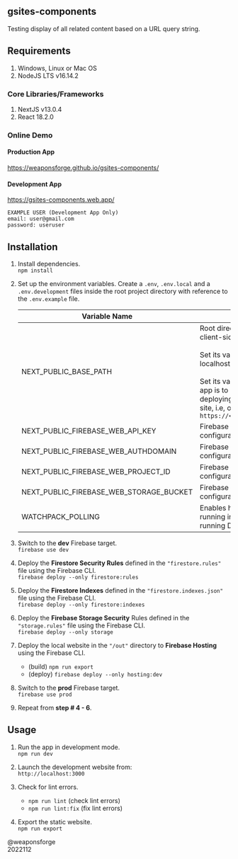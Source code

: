 ## gsites-components

Testing display of all related content based on a URL query string.

## Requirements

1. Windows, Linux or Mac OS
2. NodeJS LTS v16.14.2

### Core Libraries/Frameworks

1. NextJS v13.0.4
2. React 18.2.0

### Online Demo

#### Production App
https://weaponsforge.github.io/gsites-components/

#### Development App
https://gsites-components.web.app/

```
EXAMPLE USER (Development App Only)
email: user@gmail.com
password: useruser
```

## Installation

1. Install dependencies.<br>
`npm install`

2. Set up the environment variables. Create a `.env`, `.env.local` and a `.env.development` files inside the root project directory with reference to the `.env.example` file.<br>

   | Variable Name | Description |
   | --- | --- |
   | NEXT_PUBLIC_BASE_PATH                   | Root directory path name that NextJS uses for assets, media and client-side routing for the app.<br><br>Set its value to blank `''` when working on development mode in localhost.<br><br>Set its value to the sub-directory name where the exported NextJS app is to be deployed, i.e. `/<YOUR_REPOSITORY_NAME>` when<br> deploying on a repository (sub-directory) of a root GitHub Pages site, i.e, on `https://<YOUR_GITHUB_USERNAME>.github.io/<YOUR_REPOSITORY_NAME>` |
   | NEXT_PUBLIC_FIREBASE_WEB_API_KEY        | Firebase web API key from the Firebase Project Settings configuration file. |
   | NEXT_PUBLIC_FIREBASE_WEB_AUTHDOMAIN     | Firebase web auth domain key from the Firebase Project Settings configuration |
   | NEXT_PUBLIC_FIREBASE_WEB_PROJECT_ID     | Firebase web project ID from the Firebase Project Settings configuration file. |
   | NEXT_PUBLIC_FIREBASE_WEB_STORAGE_BUCKET | Firebase web storage bucket key from the Firebase Project Settings configuration file. |
   | WATCHPACK_POLLING | Enables hot reload on NextJS apps (tested on NextJS v13.2.1) running inside Docker containers on a Windows host. Set it to `true` if running Docker Desktop with WSL2 on a Windows OS. |

3. Switch to the **dev** Firebase target.<br>
`firebase use dev`

4. Deploy the **Firestore Security Rules** defined in the `"firestore.rules"` file using the Firebase CLI.<br>
`firebase deploy --only firestore:rules`

5. Deploy the **Firestore Indexes** defined in the `"firestore.indexes.json"` file using the Firebase CLI.<br>
`firebase deploy --only firestore:indexes`

6. Deploy the **Firebase Storage Security** Rules defined in the `"storage.rules"` file using the Firebase CLI.<br>
`firebase deploy --only storage`

7. Deploy the local website in the `"/out"` directory to **Firebase Hosting** using the Firebase CLI.<br>
   - (build) `npm run export`
   - (deploy) `firebase deploy --only hosting:dev`

8. Switch to the **prod** Firebase target.<br>
`firebase use prod`

9. Repeat from **step # 4 - 6**.

## Usage

1. Run the app in development mode.<br>
`npm run dev`

2. Launch the development website from:<br>
`http://localhost:3000`

3. Check for lint errors.
   - `npm run lint` (check lint errors)
   - `npm run lint:fix` (fix lint errors)

4. Export the static website.<br>
`npm run export`

@weaponsforge<br>
2022112
